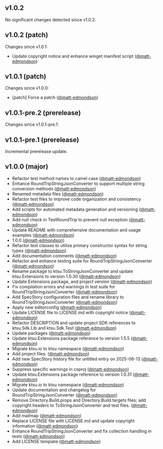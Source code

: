 ## v1.0.2

No significant changes detected since v1.0.2.
## v1.0.2 (patch)

Changes since v1.0.1:

- Update copyright notice and enhance winget manifest script ([@matt-edmondson](https://github.com/matt-edmondson))
## v1.0.1 (patch)

Changes since v1.0.0:

- [patch] Force a patch ([@matt-edmondson](https://github.com/matt-edmondson))
## v1.0.1-pre.2 (prerelease)

Changes since v1.0.1-pre.1:
## v1.0.1-pre.1 (prerelease)

Incremental prerelease update.
## v1.0.0 (major)

- Refactor test method names to camel case ([@matt-edmondson](https://github.com/matt-edmondson))
- Enhance RoundTripStringJsonConverter to support multiple string conversion methods ([@matt-edmondson](https://github.com/matt-edmondson))
- Renamed metadata files ([@matt-edmondson](https://github.com/matt-edmondson))
- Refactor test files to improve code organization and consistency ([@matt-edmondson](https://github.com/matt-edmondson))
- Add scripts for automated metadata generation and versioning ([@matt-edmondson](https://github.com/matt-edmondson))
- Add null check in TestRoundTrip to prevent null exception ([@matt-edmondson](https://github.com/matt-edmondson))
- Update README with comprehensive documentation and usage examples ([@matt-edmondson](https://github.com/matt-edmondson))
- 1.0.0 ([@matt-edmondson](https://github.com/matt-edmondson))
- Refactor test classes to utilize primary constructor syntax for string types ([@matt-edmondson](https://github.com/matt-edmondson))
- Add documentation comments ([@matt-edmondson](https://github.com/matt-edmondson))
- Refactor and enhance testing suite for RoundTripStringJsonConverter ([@matt-edmondson](https://github.com/matt-edmondson))
- Rename package to ktsu.ToStringJsonConverter and update ktsu.Extensions to version 1.0.30 ([@matt-edmondson](https://github.com/matt-edmondson))
- Update Extensions package, and project version ([@matt-edmondson](https://github.com/matt-edmondson))
- Fix compilation errors and warnings in test suite for RoundTripStringJsonConverter ([@matt-edmondson](https://github.com/matt-edmondson))
- Add SpecStory configuration files and rename library to RoundTripStringJsonConverter ([@matt-edmondson](https://github.com/matt-edmondson))
- Apply new editorconfig ([@matt-edmondson](https://github.com/matt-edmondson))
- Update LICENSE file to LICENSE.md with copyright notice ([@matt-edmondson](https://github.com/matt-edmondson))
- Refactor DESCRIPTION and update project SDK references to ktsu.Sdk.Lib and ktsu.Sdk.Test ([@matt-edmondson](https://github.com/matt-edmondson))
- Update packages ([@matt-edmondson](https://github.com/matt-edmondson))
- Update ktsu.Extensions package reference to version 1.5.5 ([@matt-edmondson](https://github.com/matt-edmondson))
- Migrate ktsu.io to ktsu namespace ([@matt-edmondson](https://github.com/matt-edmondson))
- Add project files. ([@matt-edmondson](https://github.com/matt-edmondson))
- Add new SpecStory history file for untitled entry on 2025-06-13 ([@matt-edmondson](https://github.com/matt-edmondson))
- Suppress specific warnings in csproj ([@matt-edmondson](https://github.com/matt-edmondson))
- Update ktsu.Extensions package reference to version 1.0.31 ([@matt-edmondson](https://github.com/matt-edmondson))
- Migrate ktsu.io to ktsu namespace ([@matt-edmondson](https://github.com/matt-edmondson))
- Update documentation and changelog for RoundTripStringJsonConverter ([@matt-edmondson](https://github.com/matt-edmondson))
- Remove Directory.Build.props and Directory.Build.targets files; add copyright headers to ToStringJsonConverter and test files. ([@matt-edmondson](https://github.com/matt-edmondson))
- Add mailmap ([@matt-edmondson](https://github.com/matt-edmondson))
- Replace LICENSE file with LICENSE.md and update copyright information ([@matt-edmondson](https://github.com/matt-edmondson))
- Enhance RoundTripStringJsonConverter and fix collection handling in tests ([@matt-edmondson](https://github.com/matt-edmondson))
- Add LICENSE template ([@matt-edmondson](https://github.com/matt-edmondson))
